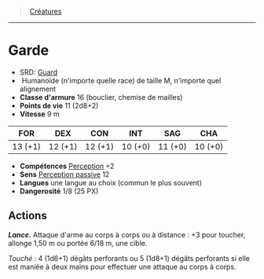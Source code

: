 ﻿---
!MonsterHD
Type: Humanoïde (n'importe quelle race)
Size: M
Alignment: n'importe quel alignement
ArmorClass: 16 (bouclier, chemise de mailles)
HitPoints: 11 (2d8+2)
Speed: 9 m
Strength: 13 (+1)
Dexterity: 12 (+1)
Constitution: 12 (+1)
Intelligence: 10 (+0)
Wisdom: 11 (+0)
Charisma: 10 (+0)
Skills: '[Perception](hd_abilities_wisdom_perception.md) +2'
Senses: '[Perception passive](hd_abilities_dexterity_perception_passive.md) 12'
Languages: une langue au choix (commun le plus souvent)
Challenge: 1/8 (25 PX)
Id: monsters_hd.md#garde
ParentLink: monsters_hd.md#créatures
Name: Garde
ParentName: Créatures
NameLevel: 1
AltName: '[Guard](srd_monsters_guard.md)'
Attributes: {}
---
> [Créatures](hd_monsters.md)

---

# Garde

- SRD: [Guard](srd_monsters_guard.md)
-  Humanoïde (n'importe quelle race) de taille M, n'importe quel alignement
- **Classe d'armure** 16 (bouclier, chemise de mailles)
- **Points de vie** 11 (2d8+2)
- **Vitesse** 9 m

|FOR|DEX|CON|INT|SAG|CHA|
|---|---|---|---|---|---|
|13 (+1)|12 (+1)|12 (+1)|10 (+0)|11 (+0)|10 (+0)|

- **Compétences** [Perception](hd_abilities_wisdom_perception.md) +2
- **Sens** [Perception passive](hd_abilities_dexterity_perception_passive.md) 12
- **Langues** une langue au choix (commun le plus souvent)
- **Dangerosité** 1/8 (25 PX)

## Actions

**_Lance._** Attaque d'arme au corps à corps ou à distance : +3 pour toucher, allonge 1,50 m ou portée 6/18 m, une cible.

_Touché :_ 4 (1d6+1) dégâts perforants ou 5 (1d8+1) dégâts perforants si elle est maniée à deux mains pour effectuer une attaque au corps à corps.

